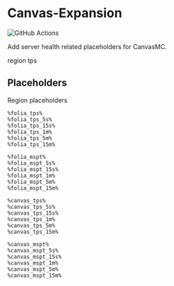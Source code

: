 # Canvas-Expansion
![GitHub Actions](https://img.shields.io/github/actions/workflow/status/Winds-Studio/Folia-Expansion/build.yml?style=flat-square)

Add server health related placeholders for CanvasMC.

region tps

## Placeholders

Region placeholders

```
%folia_tps%
%folia_tps_5s%
%folia_tps_15s%
%folia_tps_1m%
%folia_tps_5m%
%folia_tps_15m%

%folia_mspt%
%folia_mspt_5s%
%folia_mspt_15s%
%folia_mspt_1m%
%folia_mspt_5m%
%folia_mspt_15m%
```
```
%canvas_tps%
%canvas_tps_5s%
%canvas_tps_15s%
%canvas_tps_1m%
%canvas_tps_5m%
%canvas_tps_15m%

%canvas_mspt%
%canvas_mspt_5s%
%canvas_mspt_15s%
%canvas_mspt_1m%
%canvas_mspt_5m%
%canvas_mspt_15m%
```

